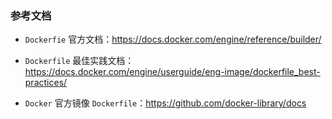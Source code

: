 ### 参考文档

* `Dockerfie` 官方文档：https://docs.docker.com/engine/reference/builder/

* `Dockerfile` 最佳实践文档：https://docs.docker.com/engine/userguide/eng-image/dockerfile_best-practices/

* `Docker` 官方镜像 `Dockerfile`：https://github.com/docker-library/docs
